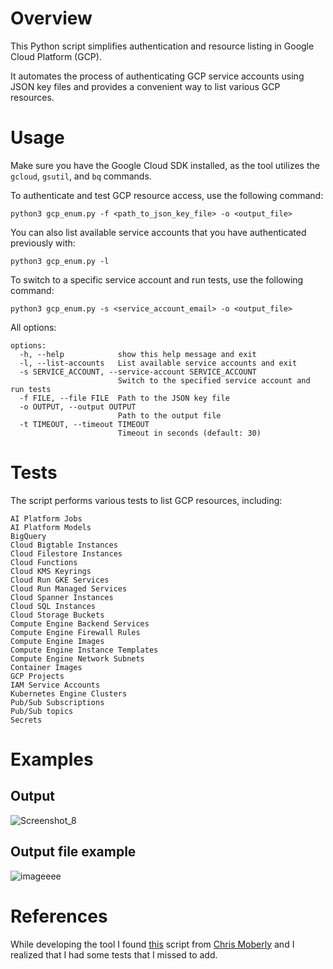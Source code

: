 # Overview
This Python script simplifies authentication and resource listing in Google Cloud Platform (GCP). 

It automates the process of authenticating GCP service accounts using JSON key files and provides a convenient way to list various GCP resources.

# Usage
Make sure you have the Google Cloud SDK installed, as the tool utilizes the `gcloud`, `gsutil`, and `bq` commands.

To authenticate and test GCP resource access, use the following command:
```
python3 gcp_enum.py -f <path_to_json_key_file> -o <output_file>
```
You can also list available service accounts that you have authenticated previously with:
```
python3 gcp_enum.py -l
```
To switch to a specific service account and run tests, use the following command:
```
python3 gcp_enum.py -s <service_account_email> -o <output_file>
```
All options:
```
options:
  -h, --help            show this help message and exit
  -l, --list-accounts   List available service accounts and exit
  -s SERVICE_ACCOUNT, --service-account SERVICE_ACCOUNT
                        Switch to the specified service account and run tests
  -f FILE, --file FILE  Path to the JSON key file
  -o OUTPUT, --output OUTPUT
                        Path to the output file
  -t TIMEOUT, --timeout TIMEOUT
                        Timeout in seconds (default: 30)
```

# Tests
The script performs various tests to list GCP resources, including:
```
AI Platform Jobs
AI Platform Models
BigQuery
Cloud Bigtable Instances
Cloud Filestore Instances
Cloud Functions
Cloud KMS Keyrings
Cloud Run GKE Services
Cloud Run Managed Services
Cloud Spanner Instances
Cloud SQL Instances
Cloud Storage Buckets
Compute Engine Backend Services
Compute Engine Firewall Rules
Compute Engine Images
Compute Engine Instance Templates
Compute Engine Network Subnets
Container Images
GCP Projects
IAM Service Accounts
Kubernetes Engine Clusters
Pub/Sub Subscriptions
Pub/Sub topics
Secrets
```
# Examples
## Output
![Screenshot_8](https://github.com/b-hermes/gcp_enum/assets/39487743/da1e7dc7-0b67-4a6c-9d84-3a8ffe1820e4)

## Output file example
![imageeee](https://github.com/b-hermes/gcp_enum/assets/39487743/bc8620d8-e5c5-40f6-a943-668283a0dcc7)


# References
While developing the tool I found [this](https://gitlab.com/gitlab-com/gl-security/threatmanagement/redteam/redteam-public/gcp_enum) script from [Chris Moberly](https://www.linkedin.com/in/chrismoberly) and I realized that I had some tests that I missed to add. 
